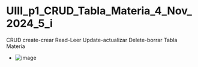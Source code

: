 # UIII_p1_CRUD_Tabla_Materia_4_Nov_2024_5_i
CRUD create-crear Read-Leer Update-actualizar Delete-borrar Tabla Materia

- ![image](https://github.com/user-attachments/assets/ec16b632-265e-454a-81db-4760f3733efc)
